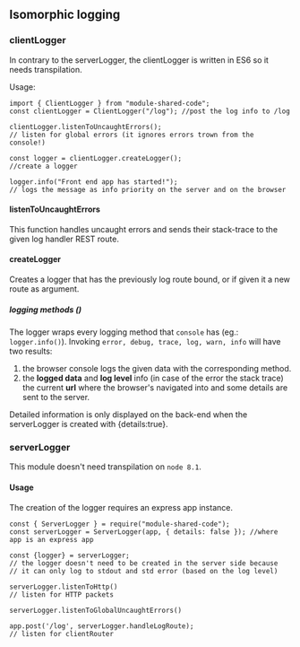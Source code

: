 ## Isomorphic logging

### clientLogger
In contrary to the serverLogger, the clientLogger is written in ES6 so it needs transpilation.

Usage:
```
import { ClientLogger } from "module-shared-code";
const clientLogger = ClientLogger("/log"); //post the log info to /log

clientLogger.listenToUncaughtErrors();
// listen for global errors (it ignores errors trown from the console!)

const logger = clientLogger.createLogger();
//create a logger

logger.info("Front end app has started!"); 
// logs the message as info priority on the server and on the browser
```

#### listenToUncaughtErrors
This function handles uncaught errors and sends their stack-trace to the given log handler REST route.

#### createLogger
Creates a logger that has the previously log route bound, or if given it a new route as argument.

##### logging methods ()
The logger wraps every logging method that `console` has (eg.: `logger.info()`). Invoking `error, debug, trace, log, warn, info` will have two results:
1) the browser console logs the given data with the corresponding method.
2) the **logged data** and **log level** info (in case of the error the stack trace) the current **url** where the browser's navigated into and some details are sent to the server.

Detailed information is only displayed on the back-end when the serverLogger is created with {details:true}.

### serverLogger
This module doesn't need transpilation on `node 8.1`. 

#### Usage
The creation of the logger requires an express app instance.
```
const { ServerLogger } = require("module-shared-code");
const serverLogger = ServerLogger(app, { details: false }); //where app is an express app

const {logger} = serverLogger;
// the logger doesn't need to be created in the server side because 
// it can only log to stdout and std error (based on the log level)

serverLogger.listenToHttp()
// listen for HTTP packets

serverLogger.listenToGlobalUncaughtErrors()

app.post('/log', serverLogger.handleLogRoute); 
// listen for clientRouter
```